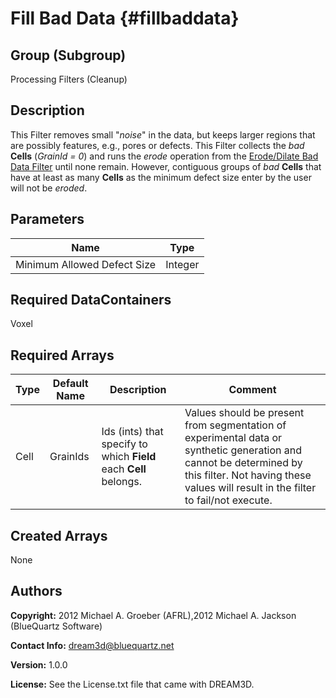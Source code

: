Fill Bad Data {#fillbaddata}
======

## Group (Subgroup) ##
Processing Filters (Cleanup)

## Description ##
This Filter removes small "*noise*" in the data, but keeps larger regions that are possibly features, e.g., pores or defects.
This Filter collects the *bad* **Cells** (*GrainId = 0*) and runs the _erode_ operation from the [Erode/Dilate Bad Data Filter](OpenCloseBadData.html "") until none remain. However, contiguous groups of *bad* **Cells** that have at least as many **Cells** as the minimum defect size enter by the user will not be *eroded*.

## Parameters ##

| Name | Type |
|------|------|
| Minimum Allowed Defect Size | Integer |

## Required DataContainers ##
Voxel

## Required Arrays ##

| Type | Default Name | Description | Comment |
|------|--------------|-------------|---------|
| Cell | GrainIds | Ids (ints) that specify to which **Field** each **Cell** belongs. | Values should be present from segmentation of experimental data or synthetic generation and cannot be determined by this filter. Not having these values will result in the filter to fail/not execute. |

## Created Arrays ##
None

## Authors ##

**Copyright:** 2012 Michael A. Groeber (AFRL),2012 Michael A. Jackson (BlueQuartz Software)

**Contact Info:** dream3d@bluequartz.net

**Version:** 1.0.0

**License:**  See the License.txt file that came with DREAM3D.



